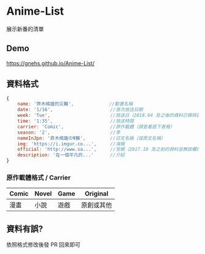# Anime-List
展示新番的清單
## Demo
https://gnehs.github.io/Anime-List/
## 資料格式
```js
{
    name: '齊木楠雄的災難',             //動畫名稱
    date: '1/16',                     //首次放送日期
    week: 'Tue',                      //放送日（2018.04 及之後的資料已移除該欄位）
    time: '1:35',                     //放送時間
    carrier: 'Comic',                 //原作載體（請查看底下表格）
    season: '2',                      //季
    nameInJpn: '斉木楠雄のΨ難',         //日文名稱（或原文名稱）
    img: 'https://i.imgur.co...',     //海報
    official: 'http://www.sa...',     //官網（2017.10 及之前的資料並無該欄位）
    description: '在一個平凡的...'      //介紹
}
```
### 原作載體格式 / Carrier 
| Comic | Novel | Game | Original |
| ----- | ----- | ---- | -------- |
|  漫畫  |  小說 | 遊戲  | 原創或其他 |
## 資料有誤?
依照格式修改後發 PR 回來即可
